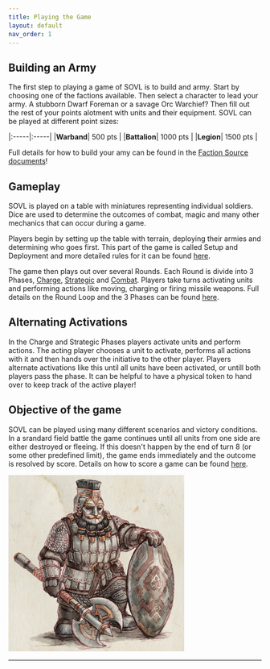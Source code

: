 ```yaml
---
title: Playing the Game
layout: default
nav_order: 1
---
```


## Building an Army
The first step to playing a game of SOVL is to build and army. Start by choosing one of the factions available. Then select a character to lead your army. A stubborn Dwarf Foreman or a savage Orc Warchief? Then fill out the rest of your points alotment with units and their equipment. SOVL can be played at different point sizes:

|:-----|:-----|
|**Warband**| 500 pts |
|**Battalion**| 1000 pts |
|**Legion**| 1500 pts |

Full details for how to build your amy can be found in the [Faction Source documents](FactionSource)!

## Gameplay
SOVL is played on a table with miniatures representing individual soldiers. Dice are used to determine the outcomes of combat, magic and many other mechanics that can occur during a game. 

Players begin by setting up the table with terrain, deploying their armies and determining who goes first. This part of the game is called Setup and Deployment and more detailed rules for it can be found [here](SetupAndDeplyment). 

The game then plays out over several Rounds. Each Round is divide into 3 Phases, [Charge](ChargePhase), [Strategic](StrategicPhase) and [Combat](CombatPhase). Players take turns activating units and performing actions like moving, charging or firing missile weapons. Full details on the Round Loop and the 3 Phases can be found [here](GameLoop). 

## Alternating Activations
In the Charge and Strategic Phases players activate units and perform actions. The acting player chooses a unit to activate, performs all actions with it and then hands over the initiative to the other player. Players alternate activations like this until all units have been activated, or untill both players pass the phase. It can be helpful to have a physical token to hand over to keep track of the active player!

## Objective of the game
SOVL can be played using many different scenarios and victory conditions. In a srandard field battle the game continues until all units from one side are either destroyed or fleeing. If this doesn't happen by the end of turn 8 (or some other predefined limit), the game ends immediately and the outcome is resolved by score. Details on how to score a game can be found [here](EndOfGame). 

<img style="float: center;" src="../assets/images/deepguard.png" width="350">

----
